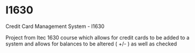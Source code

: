 I1630
=====

Credit Card Management System - I1630

Project from Itec 1630 course which allows for credit cards to be added to a system and allows for balances to be altered ( +/- ) as well as checked
